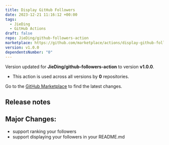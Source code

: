 ```yaml
---
title: Display GitHub Followers
date: 2023-12-21 11:16:12 +00:00
tags:
  - JieDing
  - GitHub Actions
draft: false
repo: JieDing/github-followers-action
marketplace: https://github.com/marketplace/actions/display-github-followers
version: v1.0.0
dependentsNumber: "0"
---
```



Version updated for **JieDing/github-followers-action** to version **v1.0.0**.
- This action is used across all versions by **0** repositories.

Go to the [GitHub Marketplace](https://github.com/marketplace/actions/display-github-followers) to find the latest changes.

## Release notes

## Major Changes:

- support ranking your followers 
- support displaying your followers in your README.md
